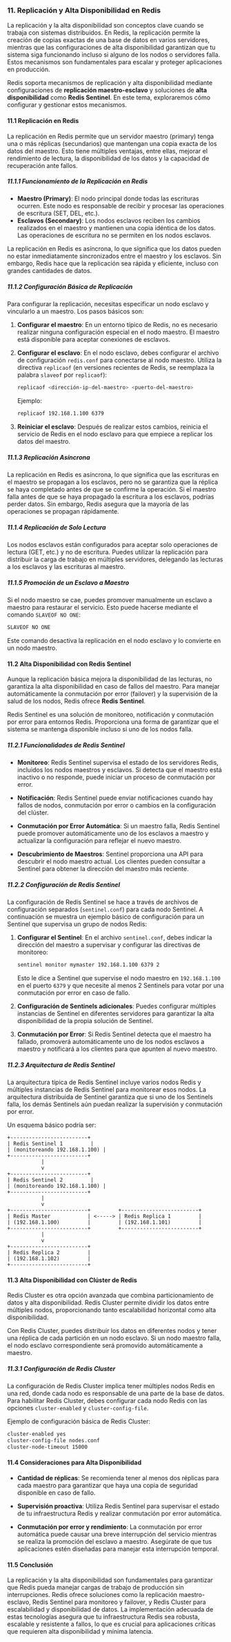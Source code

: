### **11. Replicación y Alta Disponibilidad en Redis**

La replicación y la alta disponibilidad son conceptos clave cuando se trabaja con sistemas distribuidos. En Redis, la replicación permite la creación de copias exactas de una base de datos en varios servidores, mientras que las configuraciones de alta disponibilidad garantizan que tu sistema siga funcionando incluso si alguno de los nodos o servidores falla. Estos mecanismos son fundamentales para escalar y proteger aplicaciones en producción.

Redis soporta mecanismos de replicación y alta disponibilidad mediante configuraciones de **replicación maestro-esclavo** y soluciones de **alta disponibilidad** como **Redis Sentinel**. En este tema, exploraremos cómo configurar y gestionar estos mecanismos.

#### **11.1 Replicación en Redis**

La replicación en Redis permite que un servidor maestro (primary) tenga una o más réplicas (secundarios) que mantengan una copia exacta de los datos del maestro. Esto tiene múltiples ventajas, entre ellas, mejorar el rendimiento de lectura, la disponibilidad de los datos y la capacidad de recuperación ante fallos.

##### **11.1.1 Funcionamiento de la Replicación en Redis**

- **Maestro (Primary)**: El nodo principal donde todas las escrituras ocurren. Este nodo es responsable de recibir y procesar las operaciones de escritura (SET, DEL, etc.).
- **Esclavos (Secondary)**: Los nodos esclavos reciben los cambios realizados en el maestro y mantienen una copia idéntica de los datos. Las operaciones de escritura no se permiten en los nodos esclavos.

La replicación en Redis es asíncrona, lo que significa que los datos pueden no estar inmediatamente sincronizados entre el maestro y los esclavos. Sin embargo, Redis hace que la replicación sea rápida y eficiente, incluso con grandes cantidades de datos.

##### **11.1.2 Configuración Básica de Replicación**

Para configurar la replicación, necesitas especificar un nodo esclavo y vincularlo a un maestro. Los pasos básicos son:

1. **Configurar el maestro**: En un entorno típico de Redis, no es necesario realizar ninguna configuración especial en el nodo maestro. El maestro está disponible para aceptar conexiones de esclavos.

2. **Configurar el esclavo**: En el nodo esclavo, debes configurar el archivo de configuración `redis.conf` para conectarse al nodo maestro. Utiliza la directiva `replicaof` (en versiones recientes de Redis, se reemplaza la palabra `slaveof` por `replicaof`):
   ```bash
   replicaof <dirección-ip-del-maestro> <puerto-del-maestro>
   ```
   Ejemplo:
   ```bash
   replicaof 192.168.1.100 6379
   ```

3. **Reiniciar el esclavo**: Después de realizar estos cambios, reinicia el servicio de Redis en el nodo esclavo para que empiece a replicar los datos del maestro.

##### **11.1.3 Replicación Asíncrona**

La replicación en Redis es asíncrona, lo que significa que las escrituras en el maestro se propagan a los esclavos, pero no se garantiza que la réplica se haya completado antes de que se confirme la operación. Si el maestro falla antes de que se haya propagado la escritura a los esclavos, podrías perder datos. Sin embargo, Redis asegura que la mayoría de las operaciones se propagan rápidamente.

##### **11.1.4 Replicación de Solo Lectura**

Los nodos esclavos están configurados para aceptar solo operaciones de lectura (GET, etc.) y no de escritura. Puedes utilizar la replicación para distribuir la carga de trabajo en múltiples servidores, delegando las lecturas a los esclavos y las escrituras al maestro.

##### **11.1.5 Promoción de un Esclavo a Maestro**

Si el nodo maestro se cae, puedes promover manualmente un esclavo a maestro para restaurar el servicio. Esto puede hacerse mediante el comando `SLAVEOF NO ONE`:
```bash
SLAVEOF NO ONE
```
Este comando desactiva la replicación en el nodo esclavo y lo convierte en un nodo maestro.

#### **11.2 Alta Disponibilidad con Redis Sentinel**

Aunque la replicación básica mejora la disponibilidad de las lecturas, no garantiza la alta disponibilidad en caso de fallos del maestro. Para manejar automáticamente la conmutación por error (failover) y la supervisión de la salud de los nodos, Redis ofrece **Redis Sentinel**.

Redis Sentinel es una solución de monitoreo, notificación y conmutación por error para entornos Redis. Proporciona una forma de garantizar que el sistema se mantenga disponible incluso si uno de los nodos falla.

##### **11.2.1 Funcionalidades de Redis Sentinel**

- **Monitoreo**: Redis Sentinel supervisa el estado de los servidores Redis, incluidos los nodos maestros y esclavos. Si detecta que el maestro está inactivo o no responde, puede iniciar un proceso de conmutación por error.
  
- **Notificación**: Redis Sentinel puede enviar notificaciones cuando hay fallos de nodos, conmutación por error o cambios en la configuración del clúster.

- **Conmutación por Error Automática**: Si un maestro falla, Redis Sentinel puede promover automáticamente uno de los esclavos a maestro y actualizar la configuración para reflejar el nuevo maestro.

- **Descubrimiento de Maestros**: Sentinel proporciona una API para descubrir el nodo maestro actual. Los clientes pueden consultar a Sentinel para obtener la dirección del maestro más reciente.

##### **11.2.2 Configuración de Redis Sentinel**

La configuración de Redis Sentinel se hace a través de archivos de configuración separados (`sentinel.conf`) para cada nodo Sentinel. A continuación se muestra un ejemplo básico de configuración para un Sentinel que supervisa un grupo de nodos Redis:

1. **Configurar el Sentinel**: En el archivo `sentinel.conf`, debes indicar la dirección del maestro a supervisar y configurar las directivas de monitoreo:
   ```bash
   sentinel monitor mymaster 192.168.1.100 6379 2
   ```
   Esto le dice a Sentinel que supervise el nodo maestro en `192.168.1.100` en el puerto `6379` y que necesite al menos 2 Sentinels para votar por una conmutación por error en caso de fallo.

2. **Configuración de Sentinels adicionales**: Puedes configurar múltiples instancias de Sentinel en diferentes servidores para garantizar la alta disponibilidad de la propia solución de Sentinel.

3. **Conmutación por Error**: Si Redis Sentinel detecta que el maestro ha fallado, promoverá automáticamente uno de los nodos esclavos a maestro y notificará a los clientes para que apunten al nuevo maestro.

##### **11.2.3 Arquitectura de Redis Sentinel**

La arquitectura típica de Redis Sentinel incluye varios nodos Redis y múltiples instancias de Redis Sentinel para monitorear esos nodos. La arquitectura distribuida de Sentinel garantiza que si uno de los Sentinels falla, los demás Sentinels aún puedan realizar la supervisión y conmutación por error.

Un esquema básico podría ser:
```
+-------------------------+
| Redis Sentinel 1         |
| (monitoreando 192.168.1.100) |
+-------------------------+
           |
           v
+-------------------------+
| Redis Sentinel 2         |
| (monitoreando 192.168.1.100) |
+-------------------------+
           |
           v
+-------------------------+         +-------------------------+
| Redis Master            | <-----> | Redis Replica 1         |
| (192.168.1.100)         |         | (192.168.1.101)         |
+-------------------------+         +-------------------------+
           |
           v
+-------------------------+
| Redis Replica 2         |
| (192.168.1.102)         |
+-------------------------+
```

#### **11.3 Alta Disponibilidad con Clúster de Redis**

Redis Cluster es otra opción avanzada que combina particionamiento de datos y alta disponibilidad. Redis Cluster permite dividir los datos entre múltiples nodos, proporcionando tanto escalabilidad horizontal como alta disponibilidad.

Con Redis Cluster, puedes distribuir los datos en diferentes nodos y tener una réplica de cada partición en un nodo esclavo. Si un nodo maestro falla, el nodo esclavo correspondiente será promovido automáticamente a maestro.

##### **11.3.1 Configuración de Redis Cluster**

La configuración de Redis Cluster implica tener múltiples nodos Redis en una red, donde cada nodo es responsable de una parte de la base de datos. Para habilitar Redis Cluster, debes configurar cada nodo Redis con las opciones `cluster-enabled` y `cluster-config-file`.

Ejemplo de configuración básica de Redis Cluster:

```bash
cluster-enabled yes
cluster-config-file nodes.conf
cluster-node-timeout 15000
```

#### **11.4 Consideraciones para Alta Disponibilidad**

- **Cantidad de réplicas**: Se recomienda tener al menos dos réplicas para cada maestro para garantizar que haya una copia de seguridad disponible en caso de fallo.
  
- **Supervisión proactiva**: Utiliza Redis Sentinel para supervisar el estado de tu infraestructura Redis y realizar conmutación por error automática.

- **Conmutación por error y rendimiento**: La conmutación por error automática puede causar una breve interrupción del servicio mientras se realiza la promoción del esclavo a maestro. Asegúrate de que tus aplicaciones estén diseñadas para manejar esta interrupción temporal.

#### **11.5 Conclusión**

La replicación y la alta disponibilidad son fundamentales para garantizar que Redis pueda manejar cargas de trabajo de producción sin interrupciones. Redis ofrece soluciones como la replicación maestro-esclavo, Redis Sentinel para monitoreo y failover, y Redis Cluster para escalabilidad y disponibilidad de datos. La implementación adecuada de estas tecnologías asegura que tu infraestructura Redis sea robusta, escalable y resistente a fallos, lo que es crucial para aplicaciones críticas que requieren alta disponibilidad y mínima latencia.